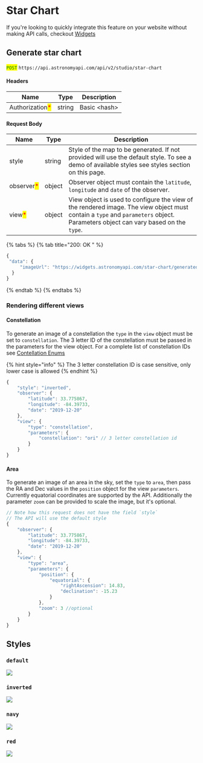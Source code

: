# Star Chart

If you're looking to quickly integrate this feature on your website without making API calls, checkout [Widgets](https://docs.astronomyapi.com/widgets)

## Generate star chart

<mark style="color:green;">`POST`</mark> `https://api.astronomyapi.com/api/v2/studio/star-chart`

#### Headers

| Name                                            | Type   | Description   |
| ----------------------------------------------- | ------ | ------------- |
| Authorization<mark style="color:red;">\*</mark> | string | Basic \<hash> |

#### Request Body

| Name                                       | Type   | Description                                                                                                                                                                     |
| ------------------------------------------ | ------ | ------------------------------------------------------------------------------------------------------------------------------------------------------------------------------- |
| style                                      | string | Style of the map to be generated. If not provided will use the default style. To see a demo of available styles see styles section on this page.                                |
| observer<mark style="color:red;">\*</mark> | object | Observer object must contain the `latitude`, `longitude` and `date` of the observer.                                                                                            |
| view<mark style="color:red;">\*</mark>     | object | View object is used to configure the view of the rendered image. The view object must contain a `type` and `parameters` object. Parameters object can vary based on the `type`. |

{% tabs %}
{% tab title="200: OK " %}

```typescript
{
 "data": {
     "imageUrl": "https://widgets.astronomyapi.com/star-chart/generated/1234567890.png"
  }
}
```

{% endtab %}
{% endtabs %}

### Rendering different views

#### Constellation

To generate an image of a constellation the `type` in the `view` object must be set to `constellation`. The 3 letter ID of the constellation must be passed in the parameters for the view object. For a complete list of constellation IDs see [Contellation Enums](https://docs.astronomyapi.com/requests-and-response/constellation-enums)

{% hint style="info" %}
The 3 letter constellation ID is case sensitive, only lower case is allowed
{% endhint %}

```typescript
{
    "style": "inverted",
    "observer": {
        "latitude": 33.775867,
        "longitude": -84.39733,
        "date": "2019-12-20"
    },
    "view": {
        "type": "constellation",
        "parameters": {
            "constellation": "ori" // 3 letter constellation id
        }
    }
}
```

#### Area

To generate an image of an area in the sky, set the `type` to `area`, then pass the RA and Dec values in the `position` object for the view `parameters`. Currently equatorial coordinates are supported by the API. Additionally the parameter `zoom` can be provided to scale the image, but it's optional.

```typescript
// Note how this request does not have the field `style` 
// The API will use the default style
{
    "observer": {
        "latitude": 33.775867,
        "longitude": -84.39733,
        "date": "2019-12-20"
    },
    "view": {
        "type": "area",
        "parameters": {
            "position": {
                "equatorial": {
                    "rightAscension": 14.83,
                    "declination": -15.23
                }
            },
            "zoom": 3 //optional
        }
    }
}
```

## Styles

### `default`

![](https://1238588302-files.gitbook.io/~/files/v0/b/gitbook-legacy-files/o/assets%2F-MKQ7_I-c79Ln1c6Chop%2F-MKW2xsB1FIz_bfFm8UD%2F-MKW5jl6n9ePkwbwSgZa%2Fa458456e6535de44ec8cf5fc78e54230efd961319d1e04615235585de53a4c98.png?alt=media\&token=c6a963cc-cebe-4f10-8f51-4e8c588ff8bc)

### `inverted`

![](https://1238588302-files.gitbook.io/~/files/v0/b/gitbook-legacy-files/o/assets%2F-MKQ7_I-c79Ln1c6Chop%2F-MKW2xsB1FIz_bfFm8UD%2F-MKW5w2ZZTYQJUZv1oWf%2Fd11505ad53287e9bbb36be2f059b09fa3e0b765408e2df6659bb8e37957668db.png?alt=media\&token=fbb0f292-1649-4935-9fb4-c4132407be0e)

### `navy`

![](https://1238588302-files.gitbook.io/~/files/v0/b/gitbook-legacy-files/o/assets%2F-MKQ7_I-c79Ln1c6Chop%2F-MKciiD19Q46fwe02Bln%2F-MKckhK5zU1qi2fDAHqX%2Fb7654698395061f2e6985b49c5f9b4e6a55c5aec350f9919a3e00818c701d199.png?alt=media\&token=23842538-af4f-4628-b42d-bff2c6a3c7a1)

### `red`

![](https://1238588302-files.gitbook.io/~/files/v0/b/gitbook-legacy-files/o/assets%2F-MKQ7_I-c79Ln1c6Chop%2F-MKciiD19Q46fwe02Bln%2F-MKckWpuoGMwb66NMaPE%2F9094a7b39b3ff6b06cf577ceb8f4c1cac3d2aa25fd07c74cb23f109ff32f5f59.png?alt=media\&token=bf472a14-f152-44c5-bb5a-fcf451851089)
